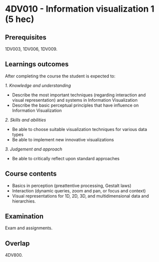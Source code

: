 # 4DV010 - Information visualization 1 (5 hec)

## Prerequisites

1DV003, 1DV006, 1DV009.

## Learnings outcomes

After completing the course the student is expected to:

*1. Knowledge and understanding*

- Describe the most important techniques (regarding interaction and visual representation) and systems in Information Visualization
- Describe the basic perceptual principles that have influence on Information Visualization

*2.	Skills and abilities*

- Be able to choose suitable visualization techniques for various data types
- Be able to implement new innovative visualizations

*3.	Judgement and approach*

- Be able to critically reflect upon standard approaches

## Course contents

- Basics in perception (preattentive processing, Gestalt laws)
- Interaction (dynamic queries, zoom and pan, or focus and context)
- Visual representations for 1D, 2D, 3D, and multidimensional data and hierarchies.

## Examination

Exam and assignments.

## Overlap

4DV800.






